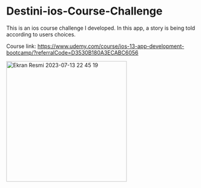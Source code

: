 # Destini-ios-Course-Challenge

This is an ios course challenge I developed. In this app, a story is being told according to users choices.

Course link: https://www.udemy.com/course/ios-13-app-development-bootcamp/?referralCode=D3530B180A3ECABC6056

<img width="318" alt="Ekran Resmi 2023-07-13 22 45 19" src="https://github.com/aydinbrkay/image_stitching/assets/69076708/5d4b7e8c-d05f-41bd-906c-d1dd85ebaee1">
